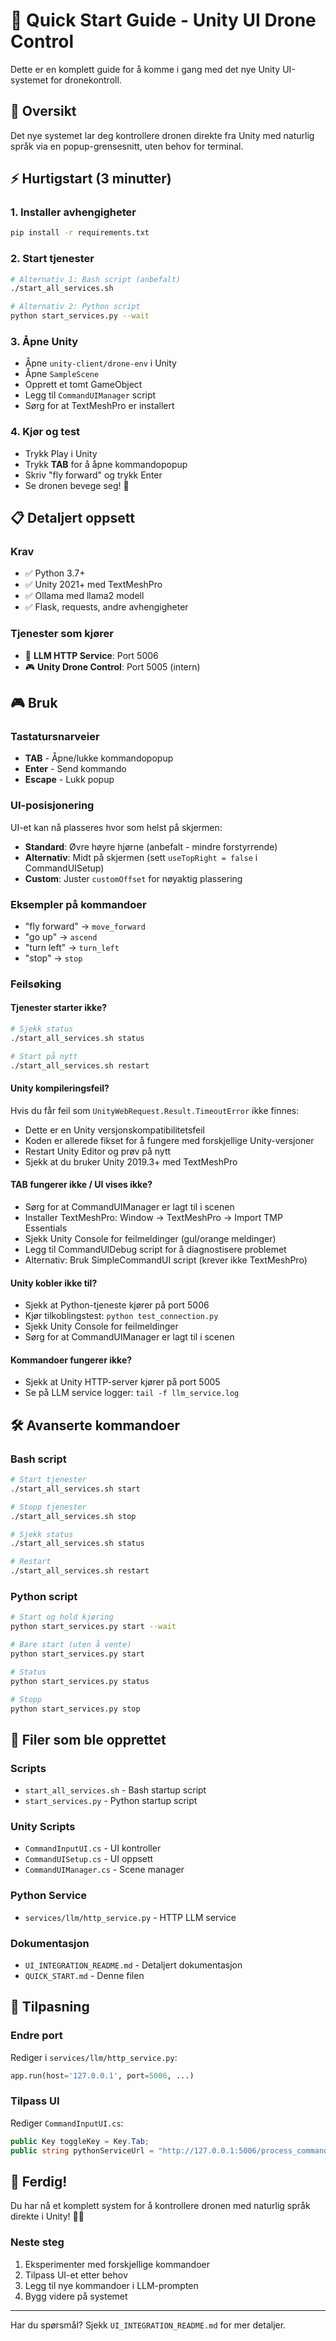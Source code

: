 # 🚀 Quick Start Guide - Unity UI Drone Control

Dette er en komplett guide for å komme i gang med det nye Unity UI-systemet for dronekontroll.

## 🎯 Oversikt

Det nye systemet lar deg kontrollere dronen direkte fra Unity med naturlig språk via en popup-grensesnitt, uten behov for terminal.

## ⚡ Hurtigstart (3 minutter)

### 1. Installer avhengigheter
```bash
pip install -r requirements.txt
```

### 2. Start tjenester
```bash
# Alternativ 1: Bash script (anbefalt)
./start_all_services.sh

# Alternativ 2: Python script
python start_services.py --wait
```

### 3. Åpne Unity
- Åpne `unity-client/drone-env` i Unity
- Åpne `SampleScene`
- Opprett et tomt GameObject
- Legg til `CommandUIManager` script
- Sørg for at TextMeshPro er installert

### 4. Kjør og test
- Trykk Play i Unity
- Trykk **TAB** for å åpne kommandopopup
- Skriv "fly forward" og trykk Enter
- Se dronen bevege seg! 🎉

## 📋 Detaljert oppsett

### Krav
- ✅ Python 3.7+
- ✅ Unity 2021+ med TextMeshPro
- ✅ Ollama med llama2 modell
- ✅ Flask, requests, andre avhengigheter

### Tjenester som kjører
- 🤖 **LLM HTTP Service**: Port 5006
- 🎮 **Unity Drone Control**: Port 5005 (intern)

## 🎮 Bruk

### Tastatursnarveier
- **TAB** - Åpne/lukke kommandopopup
- **Enter** - Send kommando
- **Escape** - Lukk popup

### UI-posisjonering
UI-et kan nå plasseres hvor som helst på skjermen:
- **Standard**: Øvre høyre hjørne (anbefalt - mindre forstyrrende)
- **Alternativ**: Midt på skjermen (sett `useTopRight = false` i CommandUISetup)
- **Custom**: Juster `customOffset` for nøyaktig plassering

### Eksempler på kommandoer
- "fly forward" → `move_forward`
- "go up" → `ascend`
- "turn left" → `turn_left`
- "stop" → `stop`

### Feilsøking

#### Tjenester starter ikke?
```bash
# Sjekk status
./start_all_services.sh status

# Start på nytt
./start_all_services.sh restart
```

#### Unity kompileringsfeil?
Hvis du får feil som `UnityWebRequest.Result.TimeoutError` ikke finnes:
- Dette er en Unity versjonskompatibilitetsfeil
- Koden er allerede fikset for å fungere med forskjellige Unity-versjoner
- Restart Unity Editor og prøv på nytt
- Sjekk at du bruker Unity 2019.3+ med TextMeshPro

#### TAB fungerer ikke / UI vises ikke?
- Sørg for at CommandUIManager er lagt til i scenen
- Installer TextMeshPro: Window → TextMeshPro → Import TMP Essentials
- Sjekk Unity Console for feilmeldinger (gul/orange meldinger)
- Legg til CommandUIDebug script for å diagnostisere problemet
- Alternativ: Bruk SimpleCommandUI script (krever ikke TextMeshPro)

#### Unity kobler ikke til?
- Sjekk at Python-tjeneste kjører på port 5006
- Kjør tilkoblingstest: `python test_connection.py`
- Sjekk Unity Console for feilmeldinger
- Sørg for at CommandUIManager er lagt til i scenen

#### Kommandoer fungerer ikke?
- Sjekk at Unity HTTP-server kjører på port 5005
- Se på LLM service logger: `tail -f llm_service.log`

## 🛠️ Avanserte kommandoer

### Bash script
```bash
# Start tjenester
./start_all_services.sh start

# Stopp tjenester
./start_all_services.sh stop

# Sjekk status
./start_all_services.sh status

# Restart
./start_all_services.sh restart
```

### Python script
```bash
# Start og hold kjøring
python start_services.py start --wait

# Bare start (uten å vente)
python start_services.py start

# Status
python start_services.py status

# Stopp
python start_services.py stop
```

## 📁 Filer som ble opprettet

### Scripts
- `start_all_services.sh` - Bash startup script
- `start_services.py` - Python startup script

### Unity Scripts
- `CommandInputUI.cs` - UI kontroller
- `CommandUISetup.cs` - UI oppsett
- `CommandUIManager.cs` - Scene manager

### Python Service
- `services/llm/http_service.py` - HTTP LLM service

### Dokumentasjon
- `UI_INTEGRATION_README.md` - Detaljert dokumentasjon
- `QUICK_START.md` - Denne filen

## 🔧 Tilpasning

### Endre port
Rediger i `services/llm/http_service.py`:
```python
app.run(host='127.0.0.1', port=5006, ...)
```

### Tilpass UI
Rediger `CommandInputUI.cs`:
```csharp
public Key toggleKey = Key.Tab;
public string pythonServiceUrl = "http://127.0.0.1:5006/process_command";
```

## 🎉 Ferdig!

Du har nå et komplett system for å kontrollere dronen med naturlig språk direkte i Unity! 🚁✨

### Neste steg
1. Eksperimenter med forskjellige kommandoer
2. Tilpass UI-et etter behov
3. Legg til nye kommandoer i LLM-prompten
4. Bygg videre på systemet

---

Har du spørsmål? Sjekk `UI_INTEGRATION_README.md` for mer detaljer.
